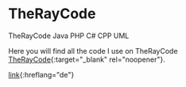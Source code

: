 # TheRayCode
TheRayCode Java PHP C# CPP UML

Here you will find all the code I use on TheRayCode [TheRayCode](https://rayandrade.com/){:target="_blank" rel="noopener"}.

[link](https://rayandrade.com){:hreflang="de"}
